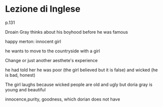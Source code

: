 # Lezione di Inglese 

p.131


Droain Gray thinks about his boyhood before he was famous

happy merton: innocent girl

he wants to move to the countryside with a girl

Change or just another aesthete's experience

he had told her he was poor (the girl believed but it is false) and wicked (he is bad, honest)

The girl laughs because wicked people are old and ugly but doria gray is young and beautiful


innocence,purity, goodness, which dorian does not have
<!--stackedit_data:
eyJoaXN0b3J5IjpbLTQzMjE2MzMwNSwtNTU0NTQ4NzIyXX0=
-->